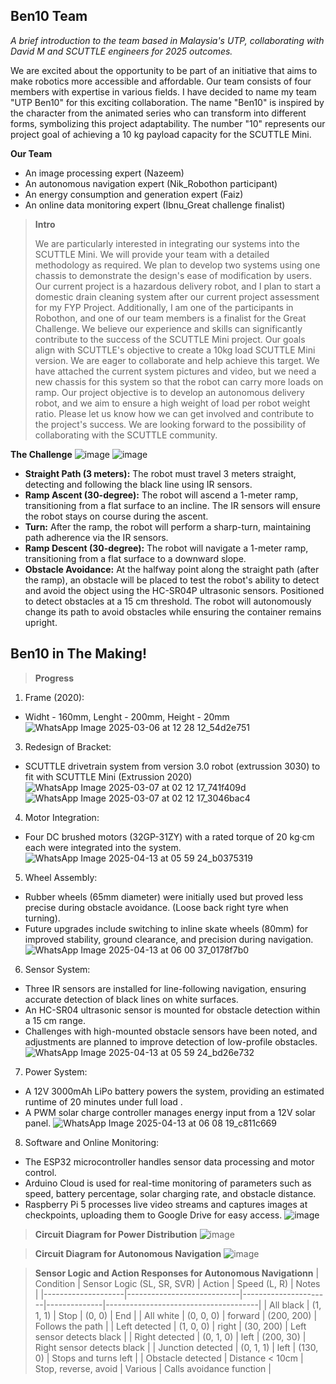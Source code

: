 ## Ben10 Team
_A brief introduction to the team based in Malaysia's UTP, collaborating with David M and SCUTTLE engineers for 2025 outcomes._

We are excited about the opportunity to be part of an initiative that aims to make robotics more accessible and affordable. Our team consists of four members with expertise in various fields. I have decided to name my team "UTP Ben10" for this exciting collaboration. The name "Ben10" is inspired by the character from the animated series who can transform into different forms, symbolizing this project adaptability. The number "10" represents our project goal of achieving a 10 kg payload capacity for the SCUTTLE Mini.

**Our Team**
* An image processing expert (Nazeem)
* An autonomous navigation expert (Nik_Robothon participant)
* An energy consumption and generation expert (Faiz)
* An online data monitoring expert (Ibnu_Great challenge finalist)

> **Intro**
> 
> We are particularly interested in integrating our systems into the SCUTTLE Mini. We will provide your team with a detailed methodology as required. We plan to develop two systems using one chassis to demonstrate the design's ease of modification by users. Our current project is a hazardous delivery robot, and I plan to start a domestic drain cleaning system after our current project assessment for my FYP Project.
Additionally, I am one of the participants in Robothon, and one of our team members is a finalist for the Great Challenge. We believe our experience and skills can significantly contribute to the success of the SCUTTLE Mini project.
Our goals align with SCUTTLE's objective to create a 10kg load SCUTTLE Mini version. We are eager to collaborate and help achieve this target. We have attached the current system pictures and video, but we need a new chassis for this system so that the robot can carry more loads on ramp. Our project objective is to develop an autonomous delivery robot, and we aim to ensure a high weight of load per robot weight ratio.
Please let us know how we can get involved and contribute to the project's success. We are looking forward to the possibility of collaborating with the SCUTTLE community.
>
> 

**The Challenge**
![image](https://github.com/user-attachments/assets/e183ad0a-6fa4-44ac-ab6a-77fcfa4f32dc)
![image](https://github.com/user-attachments/assets/ba596044-bf2f-4df3-a9e7-f7cbcedc5b7c)


* **Straight Path (3 meters):** The robot must travel 3 meters straight, detecting and following the black line using IR sensors.
* **Ramp Ascent (30-degree):** The robot will ascend a 1-meter ramp, transitioning from a flat surface to an incline. The IR sensors will ensure the robot stays on course during the ascent.
* **Turn:** After the ramp, the robot will perform a sharp-turn, maintaining path adherence via the IR sensors.
* **Ramp Descent (30-degree):** The robot will navigate a 1-meter ramp, transitioning from a flat surface to a downward slope.
* **Obstacle Avoidance:** At the halfway point along the straight path (after the ramp), an obstacle will be placed to test the robot's ability to detect and avoid the object using the HC-SR04P ultrasonic sensors. Positioned to detect obstacles at a 15 cm threshold. The robot will autonomously change its path to avoid obstacles while ensuring the container remains upright.


## Ben10 in The Making!
> **Progress**

1. Frame (2020):
* Widht - 160mm, Lenght - 200mm, Height - 20mm\
![WhatsApp Image 2025-03-06 at 12 28 12_54d2e751](https://github.com/user-attachments/assets/8a433e03-082a-4091-a33d-c3594a6976b0)
3. Redesign of Bracket:
* SCUTTLE drivetrain system from version 3.0 robot (extrussion 3030) to fit with SCUTTLE Mini (Extrussion 2020)\
![WhatsApp Image 2025-03-07 at 02 12 17_741f409d](https://github.com/user-attachments/assets/12f1cdc7-7353-4467-a8b5-14ebdfaf27b5)
![WhatsApp Image 2025-03-07 at 02 12 17_3046bac4](https://github.com/user-attachments/assets/07e0d67a-9078-429f-88a6-bf0de6aa4962)
4. Motor Integration:
* Four DC brushed motors (32GP-31ZY) with a rated torque of 20 kg·cm each were integrated into the system.
![WhatsApp Image 2025-04-13 at 05 59 24_b0375319](https://github.com/user-attachments/assets/aef2e7f3-fd2e-44ee-a83c-d587f52a0ef3)
5. Wheel Assembly:
* Rubber wheels (65mm diameter) were initially used but proved less precise during obstacle avoidance. (Loose back right tyre when turning).
* Future upgrades include switching to inline skate wheels (80mm) for improved stability, ground clearance, and precision during navigation.
![WhatsApp Image 2025-04-13 at 06 00 37_0178f7b0](https://github.com/user-attachments/assets/3059517d-da07-4dc4-823d-0ca82a4a914e)
6. Sensor System: 
* Three IR sensors are installed for line-following navigation, ensuring accurate detection of black lines on white surfaces.
* An HC-SR04 ultrasonic sensor is mounted for obstacle detection within a 15 cm range.
* Challenges with high-mounted obstacle sensors have been noted, and adjustments are planned to improve detection of low-profile obstacles.
![WhatsApp Image 2025-04-13 at 05 59 24_bd26e732](https://github.com/user-attachments/assets/60cb1737-04c0-48bc-b574-ba9d5c650324)
7. Power System:
* A 12V 3000mAh LiPo battery powers the system, providing an estimated runtime of 20 minutes under full load .
* A PWM solar charge controller manages energy input from a 12V solar panel.
![WhatsApp Image 2025-04-13 at 06 08 19_c811c669](https://github.com/user-attachments/assets/bf3fc5cc-54e6-4adf-9909-d9cca90547a3)
8. Software and Online Monitoring:
* The ESP32 microcontroller handles sensor data processing and motor control.
* Arduino Cloud is used for real-time monitoring of parameters such as speed, battery percentage, solar charging rate, and obstacle distance.
* Raspberry Pi 5 processes live video streams and captures images at checkpoints, uploading them to Google Drive for easy access.
![image](https://github.com/user-attachments/assets/074d29a6-4065-4282-ad5d-727482638f3b)

> **Circuit Diagram for Power Distribution**
![image](https://github.com/user-attachments/assets/879e07df-063e-479a-a3b8-9cb31f8b41f8)

> **Circuit Diagram for Autonomous Navigation**
![image](https://github.com/user-attachments/assets/aef6cf74-2227-4ffb-b10f-fd6bee6ff351)

> **Sensor Logic and Action Responses for Autonomous Navigationn**
| Condition          | Sensor Logic (SL, SR, SVR) | Action               | Speed (L, R) | Notes                                |
|--------------------|----------------------------|----------------------|--------------|--------------------------------------|
| All black          | (1, 1, 1)                  | Stop                 | (0, 0)       | End                                  |
| All white          | (0, 0, 0)                  | forward              | (200, 200)   | Follows the path                     |
| Left detected      | (1, 0, 0)                  | right                | (30, 200)    | Left sensor detects black            |
| Right detected     | (0, 1, 0)                  | left                 | (200, 30)    | Right sensor detects black           |
| Junction detected  | (0, 1, 1)                  | left                 | (130, 0)     | Stops and turns left                 |
| Obstacle detected  | Distance < 10cm            | Stop, reverse, avoid | Various      | Calls avoidance function             |


